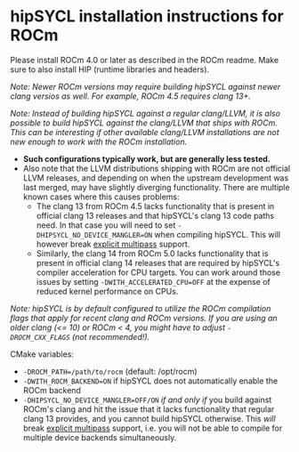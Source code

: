 # hipSYCL installation instructions for ROCm

Please install ROCm 4.0 or later as described in the ROCm readme. Make sure to also install HIP (runtime libraries and headers).

*Note: Newer ROCm versions may require building hipSYCL against newer clang versios as well. For example, ROCm 4.5 requires clang 13+.*

*Note: Instead of building hipSYCL against a regular clang/LLVM, it is also possible to build hipSYCL against the clang/LLVM that ships with ROCm. This can be interesting if other available clang/LLVM installations are not new enough to work with the ROCm installation.* 
* **Such configurations typically work, but are generally less tested.**
* Also note that the LLVM distributions shipping with ROCm are not official LLVM releases, and depending on when the upstream development was last merged, may have slightly diverging functionality. There are multiple known cases where this causes problems: 
  * The clang 13 from ROCm 4.5 lacks functionality that is present in official clang 13 releases and that hipSYCL's clang 13 code paths need. In that case you will need to set `-DHIPSYCL_NO_DEVICE_MANGLER=ON` when compiling hipSYCL. This will however break [explicit multipass](compilation.md) support.
  * Similarly, the clang 14 from ROCm 5.0 lacks functionality that is present in official clang 14 releases that are required by hipSYCL's compiler acceleration for CPU targets. You can work around those issues by setting `-DWITH_ACCELERATED_CPU=OFF` at the expense of reduced kernel performance on CPUs.

*Note: hipSYCL is by default configured to utilize the ROCm compilation flags that apply for recent clang and ROCm versions. If you are using an older clang (<= 10) or ROCm < 4, you might have to adjust `-DROCM_CXX_FLAGS` (not recommended!).*

CMake variables:
* `-DROCM_PATH=/path/to/rocm` (default: /opt/rocm)
* `-DWITH_ROCM_BACKEND=ON` if hipSYCL does not automatically enable the ROCm backend 
* `-DHIPSYCL_NO_DEVICE_MANGLER=OFF/ON` *if and only if* you build against ROCm's clang and hit the issue that it lacks functionality that regular clang 13 provides, and you cannot build hipSYCL otherwise. This *will* break [explicit multipass](compilation.md) support, i.e. you will not be able to compile for multiple device backends simultaneously.

